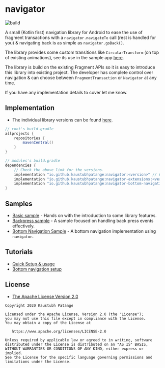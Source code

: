 # navigator

![build](https://github.com/KaustubhPatange/navigator/workflows/build/badge.svg)

A small (Kotlin first) navigation library for Android to ease the use of fragment transactions with a `navigator.navigateTo`
call (rest is handled for you) & navigating back is as simple as `navigator.goBack()`.

The library provides some custom transitions like `CircularTransform` (on top of existing animations), see its
use in the sample app [here](/samples/backpress-sample).

The library is build on the existing Fragment APIs so it is easy to introduce this library into existing project. The
developer has complete control over navigation & can choose between `FragmentTransaction` or `Navigator` at
any time.

If you have any implementation details to cover let me know.

## Implementation

- The individual library versions can be found [here](https://github.com/KaustubhPatange/navigator/wiki/Setup).

```groovy
// root's build.gradle
allprojects {
    repositories {
        mavenCentral()
    }
}
```

```groovy
// modules's build.gradle
dependencies {
    // Check the above link for the versions.
    implementation "io.github.kaustubhpatange:navigator:<version>" // Core library (Required)
    implementation "io.github.kaustubhpatange:navigator-extensions:<version>" // Optional but recommended
    implementation "io.github.kaustubhpatange:navigator-bottom-navigation:<version>" // For setting up Bottom Navigation.
}
```

## Samples

- [Basic sample](/samples/basic-sample) - Hands on with the introduction to some library features.
- [Backpress sample](/samples/backpress-sample) - A sample focused on handling back press events effectively.
- [Bottom Navigation Sample](/samples/bottom-navigation-sample) - A bottom navigation implementation using `navigator`.

## Tutorials

- [Quick Setup & usage](<https://github.com/KaustubhPatange/navigator/wiki/(Sample-1)-Quick-setup-&-usage>)
- [Bottom navigation setup](<https://github.com/KaustubhPatange/navigator/wiki/(Sample-2)-Bottom-navigation-setup>)

## License

- [The Apache License Version 2.0](https://www.apache.org/licenses/LICENSE-2.0.txt)

```
Copyright 2020 Kaustubh Patange

Licensed under the Apache License, Version 2.0 (the "License");
you may not use this file except in compliance with the License.
You may obtain a copy of the License at

   https://www.apache.org/licenses/LICENSE-2.0

Unless required by applicable law or agreed to in writing, software
distributed under the License is distributed on an "AS IS" BASIS,
WITHOUT WARRANTIES OR CONDITIONS OF ANY KIND, either express or implied.
See the License for the specific language governing permissions and
limitations under the License.
```
